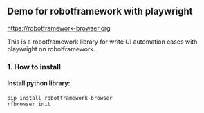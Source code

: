## Demo for robotframework with playwright
https://robotframework-browser.org 

This is a robotframework library for write UI automation cases with playwright on robotframework.


### 1. How to install 
#### Install python library: 
```commandline
pip install robotframework-browser
rfbrowser init
```
